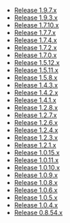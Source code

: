 <!---
    @title         Changes
    @creator       Yichun Zhang
    @created       2012-10-17 23:06 GMT
    @modifier      Yichun Zhang
    @modifier_link yichun-zhang
    @modified      2015-12-25 05:27 GMT
    @changes       17
--->

* [Release 1.9.7.x](changelog-1009007.html)
* [Release 1.9.3.x](changelog-1009003.html)
* [Release 1.7.10.x](changelog-1007010.html)
* [Release 1.7.7.x](changelog-1007007.html)
* [Release 1.7.4.x](changelog-1007004.html)
* [Release 1.7.2.x](changelog-1007002.html)
* [Release 1.7.0.x](changelog-1007000.html)
* [Release 1.5.12.x](changelog-1005012.html)
* [Release 1.5.11.x](changelog-1005011.html)
* [Release 1.5.8.x](changelog-1005008.html)
* [Release 1.4.3.x](changelog-1004003.html)
* [Release 1.4.2.x](changelog-1004002.html)
* [Release 1.4.1.x](changelog-1004001.html)
* [Release 1.2.8.x](changelog-1002008.html)
* [Release 1.2.7.x](changelog-1002007.html)
* [Release 1.2.6.x](changelog-1002006.html)
* [Release 1.2.4.x](changelog-1002004.html)
* [Release 1.2.3.x](changelog-1002003.html)
* [Release 1.2.1.x](changelog-1002001.html)
* [Release 1.0.15.x](changelog-1000015.html)
* [Release 1.0.11.x](changelog-1000011.html)
* [Release 1.0.10.x](changelog-1000010.html)
* [Release 1.0.9.x](changelog-1000009.html)
* [Release 1.0.8.x](changelog-1000008.html)
* [Release 1.0.6.x](changelog-1000006.html)
* [Release 1.0.5.x](changelog-1000005.html)
* [Release 1.0.4.x](changelog-1000004.html)
* [Release 0.8.54.x](changelog-8054.html)
